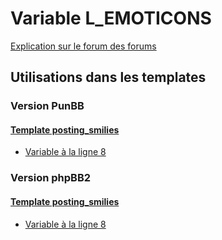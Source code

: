 # Variable L_EMOTICONS
[Explication sur le forum des forums](http://forum.forumactif.com/t294113-listing-des-variables#L_EMOTICONS)
## Utilisations dans les templates
### Version PunBB
#### [Template posting_smilies](punbb/posting_smilies.md)
* [Variable à la ligne 8](../punbb/posting_smilies.tpl#L8)
### Version phpBB2
#### [Template posting_smilies](subsilver/posting_smilies.md)
* [Variable à la ligne 8](../subsilver/posting_smilies.tpl#L8)
